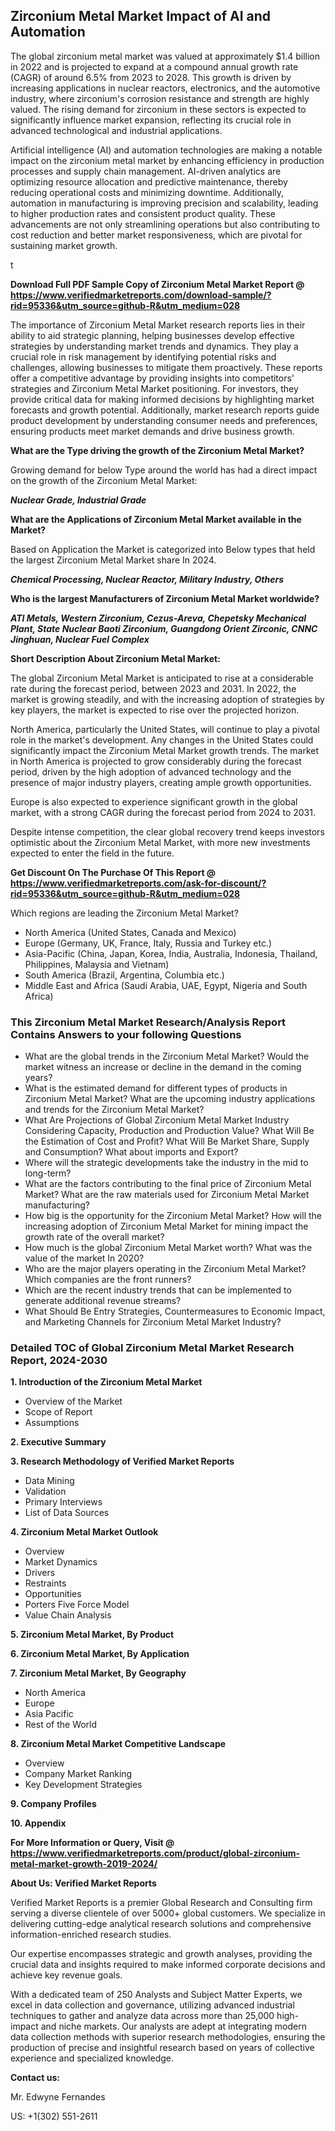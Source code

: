 <h2>Zirconium Metal Market Impact of AI and Automation</h2><p>The global zirconium metal market was valued at approximately $1.4 billion in 2022 and is projected to expand at a compound annual growth rate (CAGR) of around 6.5% from 2023 to 2028. This growth is driven by increasing applications in nuclear reactors, electronics, and the automotive industry, where zirconium's corrosion resistance and strength are highly valued. The rising demand for zirconium in these sectors is expected to significantly influence market expansion, reflecting its crucial role in advanced technological and industrial applications.</p><p>Artificial intelligence (AI) and automation technologies are making a notable impact on the zirconium metal market by enhancing efficiency in production processes and supply chain management. AI-driven analytics are optimizing resource allocation and predictive maintenance, thereby reducing operational costs and minimizing downtime. Additionally, automation in manufacturing is improving precision and scalability, leading to higher production rates and consistent product quality. These advancements are not only streamlining operations but also contributing to cost reduction and better market responsiveness, which are pivotal for sustaining market growth.</p>t</p><p id="" class=""><strong>Download Full PDF Sample Copy of Zirconium Metal Market Report @ <a href="https://www.verifiedmarketreports.com/download-sample/?rid=95336&utm_source=github-R&utm_medium=028" target="_blank">https://www.verifiedmarketreports.com/download-sample/?rid=95336&utm_source=github-R&utm_medium=028</a></strong></p><p>The importance of&nbsp;Zirconium Metal Market research reports lies in their ability to aid strategic planning, helping businesses develop effective strategies by understanding market trends and dynamics. They play a crucial role in risk management by identifying potential risks and challenges, allowing businesses to mitigate them proactively. These reports offer a competitive advantage by providing insights into competitors' strategies and Zirconium Metal Market positioning. For investors, they provide critical data for making informed decisions by highlighting market forecasts and growth potential. Additionally, market research reports guide product development by understanding consumer needs and preferences, ensuring products meet market demands and drive business growth.</p><p><strong>What are the&nbsp;Type driving the growth of the Zirconium Metal Market?</strong></p><p id="" class="">Growing demand for below Type around the world has had a direct impact on the growth of the Zirconium Metal Market:</p><em><strong>Nuclear Grade, Industrial Grade</strong></em></p><strong>What are the&nbsp;Applications&nbsp;of Zirconium Metal Market available in the Market?</strong></p><p id="" class="">Based on Application the Market is categorized into Below types that held the largest Zirconium Metal Market share In 2024.</p><em><strong>Chemical Processing, Nuclear Reactor, Military Industry, Others</strong></em></p><strong>Who is the largest Manufacturers of Zirconium Metal Market worldwide?</strong></p><p><em><strong>ATI Metals, Western Zirconium, Cezus-Areva, Chepetsky Mechanical Plant, State Nuclear Baoti Zirconium, Guangdong Orient Zirconic, CNNC Jinghuan, Nuclear Fuel Complex</strong></em></p><p id="" class=""><strong>Short Description About Zirconium Metal Market:</strong></p><p>The global Zirconium Metal Market is anticipated to rise at a considerable rate during the forecast period, between 2023 and 2031. In 2022, the market is growing steadily, and with the increasing adoption of strategies by key players, the market is expected to rise over the projected horizon.</p><p>North America, particularly the United States, will continue to play a pivotal role in the market's development. Any changes in the United States could significantly impact the Zirconium Metal Market growth trends. The market in North America is projected to grow considerably during the forecast period, driven by the high adoption of advanced technology and the presence of major industry players, creating ample growth opportunities.</p><p>Europe is also expected to experience significant growth in the global market, with a strong CAGR during the forecast period from 2024 to 2031.</p><p>Despite intense competition, the clear global recovery trend keeps investors optimistic about the Zirconium Metal Market, with more new investments expected to enter the field in the future.</p><p id="" class=""><strong>Get Discount On The Purchase Of This Report @ <a href="https://www.verifiedmarketreports.com/ask-for-discount/?rid=95336&utm_source=github-R&utm_medium=028" target="_blank">https://www.verifiedmarketreports.com/ask-for-discount/?rid=95336&utm_source=github-R&utm_medium=028</a></strong></p>Which regions are leading the Zirconium Metal Market?</p><ul><li>North America (United States, Canada and Mexico)</li><li>Europe (Germany, UK, France, Italy, Russia and Turkey etc.)</li><li>Asia-Pacific (China, Japan, Korea, India, Australia, Indonesia, Thailand, Philippines, Malaysia and Vietnam)</li><li>South America (Brazil, Argentina, Columbia etc.)</li><li>Middle East and Africa (Saudi Arabia, UAE, Egypt, Nigeria and South Africa)</li></ul><h3 id="" class="">This Zirconium Metal Market Research/Analysis Report Contains Answers to your following Questions</h3><ul><li>What are the global trends in the Zirconium Metal Market? Would the market witness an increase or decline in the demand in the coming years?</li><li>What is the estimated demand for different types of products in Zirconium Metal Market? What are the upcoming industry applications and trends for the Zirconium Metal Market?</li><li>What Are Projections of Global Zirconium Metal Market Industry Considering Capacity, Production and Production Value? What Will Be the Estimation of Cost and Profit? What Will Be Market Share, Supply and Consumption? What about imports and Export?</li><li>Where will the strategic developments take the industry in the mid to long-term?</li><li>What are the factors contributing to the final price of Zirconium Metal Market? What are the raw materials used for Zirconium Metal Market manufacturing?</li><li>How big is the opportunity for the Zirconium Metal Market? How will the increasing adoption of Zirconium Metal Market for mining impact the growth rate of the overall market?</li><li>How much is the global Zirconium Metal Market worth? What was the value of the market In 2020?</li><li>Who are the major players operating in the Zirconium Metal Market? Which companies are the front runners?</li><li>Which are the recent industry trends that can be implemented to generate additional revenue streams?</li><li>What Should Be Entry Strategies, Countermeasures to Economic Impact, and Marketing Channels for Zirconium Metal Market Industry?</li></ul><h3 id="" class="">Detailed TOC of Global Zirconium Metal Market Research Report, 2024-2030</h3><p id="" class=""><strong>1. Introduction of the Zirconium Metal Market</strong></p><ul><li>Overview of the Market</li><li>Scope of Report</li><li>Assumptions</li></ul><p id="" class=""><strong>2. Executive Summary</strong></p><p id="" class=""><strong>3. Research Methodology of Verified Market Reports</strong></p><ul><li>Data Mining</li><li>Validation</li><li>Primary Interviews</li><li>List of Data Sources</li></ul><p id="" class=""><strong>4. Zirconium Metal Market Outlook</strong></p><ul><li>Overview</li><li>Market Dynamics</li><li>Drivers</li><li>Restraints</li><li>Opportunities</li><li>Porters Five Force Model</li><li>Value Chain Analysis</li></ul><p id="" class=""><strong>5. Zirconium Metal Market, By Product</strong></p><p id="" class=""><strong>6. Zirconium Metal Market, By Application</strong></p><p id="" class=""><strong>7. Zirconium Metal Market, By Geography</strong></p><ul><li>North America</li><li>Europe</li><li>Asia Pacific</li><li>Rest of the World</li></ul><p id="" class=""><strong>8. Zirconium Metal Market Competitive Landscape</strong></p><ul><li>Overview</li><li>Company Market Ranking</li><li>Key Development Strategies</li></ul><p id="" class=""><strong>9. Company Profiles</strong></p><p id="" class=""><strong>10. Appendix</strong></p><p id="" class=""><strong>For More Information or Query, Visit @ <a href="https://www.verifiedmarketreports.com/product/global-zirconium-metal-market-growth-2019-2024/" target="_blank">https://www.verifiedmarketreports.com/product/global-zirconium-metal-market-growth-2019-2024/</a></strong></p><p id="" class=""><strong>About Us: Verified Market Reports</strong></p><p id="" class="">Verified Market Reports is a premier Global Research and Consulting firm serving a diverse clientele of over 5000+ global customers. We specialize in delivering cutting-edge analytical research solutions and comprehensive information-enriched research studies.</p><p id="" class="">Our expertise encompasses strategic and growth analyses, providing the crucial data and insights required to make informed corporate decisions and achieve key revenue goals.</p><p id="" class="">With a dedicated team of 250 Analysts and Subject Matter Experts, we excel in data collection and governance, utilizing advanced industrial techniques to gather and analyze data across more than 25,000 high-impact and niche markets. Our analysts are adept at integrating modern data collection methods with superior research methodologies, ensuring the production of precise and insightful research based on years of collective experience and specialized knowledge.</p><p id="" class=""><strong>Contact us:</strong></p><p id="" class="">Mr. Edwyne Fernandes</p><p id="" class="">US: +1(302) 551-2611</p>